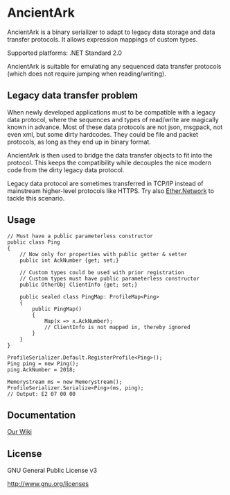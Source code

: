 # AncientArk

AncientArk is a binary serializer to adapt to legacy data storage and data transfer protocols.
It allows expression mappings of custom types.

Supported platforms: .NET Standard 2.0

AncientArk is suitable for emulating any sequenced data transfer protocols
(which does not require jumping when reading/writing).

## Legacy data transfer problem
When newly developed applications must to be compatible with a legacy data protocol,
where the sequences and types of read/write are magically known in advance.
Most of these data protocols are not json, msgpack, not even xml, but some dirty hardcodes.
They could be file and packet protocols, as long as they end up in binary format.

AncientArk is then used to bridge the data transfer objects to fit into the protocol.
This keeps the compatibility while decouples the nice modern code from the dirty legacy data protocol.

Legacy data protocol are sometimes transferred in TCP/IP instead of mainstream higher-level protocols like HTTPS. Try also [Ether.Network](https://github.com/Eastrall/Ether.Network) to tackle this scenario.

## Usage
```
// Must have a public parameterless constructor
public class Ping
{
    // Now only for properties with public getter & setter
    public int AckNumber {get; set;}
    
    // Custom types could be used with prior registration
    // Custom types must have public parameterless constructor
    public OtherObj ClientInfo {get; set;}
    
    public sealed class PingMap: ProfileMap<Ping>
    {
        public PingMap()
        {
            Map(x => x.AckNumber);
            // ClientInfo is not mapped in, thereby ignored
        }
    }
}

ProfileSerializer.Default.RegisterProfile<Ping>();
Ping ping = new Ping();
ping.AckNumber = 2018;

Memorystream ms = new Memorystream();
ProfileSerializer.Serialize<Ping>(ms, ping);
// Output: E2 07 00 00
```
## Documentation

[Our Wiki](../../wiki)

## License
GNU General Public License v3

http://www.gnu.org/licenses
